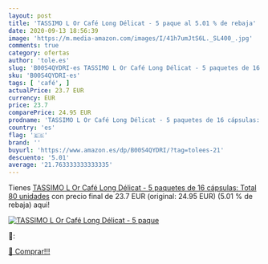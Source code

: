 ```yaml
---
layout: post
title: 'TASSIMO L Or Café Long Délicat - 5 paque al 5.01 % de rebaja'
date: 2020-09-13 18:56:39
image: 'https://m.media-amazon.com/images/I/41h7umJtS6L._SL400_.jpg'
comments: true
category: ofertas
author: 'tole.es'
slug: 'B00S4QYDRI-es TASSIMO L Or Café Long Délicat - 5 paquetes de 16...'
sku: 'B00S4QYDRI-es'
tags: [ 'café', ]
actualPrice: 23.7 EUR
currency: EUR
price: 23.7
comparePrice: 24.95 EUR
prodname: 'TASSIMO L Or Café Long Délicat - 5 paquetes de 16 cápsulas: Total 80 unidades'
country: 'es'
flag: '🇪🇸'
brand: ''
buyurl: 'https://www.amazon.es/dp/B00S4QYDRI/?tag=tolees-21'
descuento: '5.01'
average: '21.763333333333335'
---
```


Tienes [TASSIMO L Or Café Long Délicat - 5 paquetes de 16 cápsulas: Total 80 unidades](https://www.amazon.es/dp/B00S4QYDRI/?tag=tolees-21) con precio final de  23.7 EUR (original: 24.95 EUR) (5.01 %  de rebaja) aqui!

[![TASSIMO L Or Café Long Délicat - 5 paque](https://m.media-amazon.com/images/I/41h7umJtS6L._SL400_.jpg)](https://www.amazon.es/dp/B00S4QYDRI/?tag=tolees-21)

🔎:


[🛒 Comprar!!!](https://www.amazon.es/dp/B00S4QYDRI/?tag=tolees-21)
